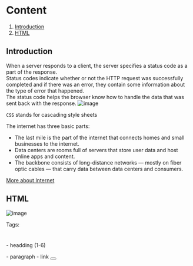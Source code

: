 # Content
1. [Introduction](#Introduction)
2. [HTML](#HTML)


## Introduction

When a server responds to a client, the server specifies a status code as a part of the response.  
Status codes indicate whether or not the HTTP request was successfully completed and if there was an error, they contain some information about the type of error that happened.  
The status code helps the browser know how to handle the data that was sent back with the response.
![image](https://user-images.githubusercontent.com/55635400/118766617-5750b400-b885-11eb-80b1-fcfbd01ef716.png)

`CSS` stands for cascading style sheets

The internet has three basic parts:
* The last mile is the part of the internet that connects homes and small businesses to the internet.  
* Data centers are rooms full of servers that store user data and host online apps and content.  
* The backbone consists of long-distance networks — mostly on fiber optic cables — that carry data between data centers and consumers.  

[More about Internet](https://www.vox.com/2014/6/16/18076282/the-internet)

## HTML
![image](https://user-images.githubusercontent.com/55635400/118842364-cf44cb80-b8d1-11eb-92c4-bef4eaa3875d.png)

Tags:
<h1></h1> - headding (1-6)
<p></p>   - paragraph
<a href="something"></a>   - link
<button></button>

